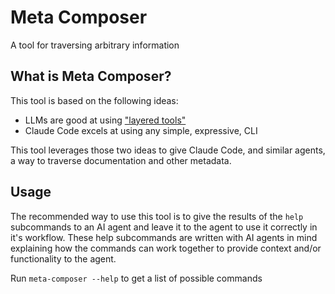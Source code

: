# Meta Composer

A tool for traversing arbitrary information

## What is Meta Composer?

This tool is based on the following ideas:

- LLMs are good at using ["layered tools"](https://engineering.block.xyz/blog/build-mcp-tools-like-ogres-with-layers)
- Claude Code excels at using any simple, expressive, CLI

This tool leverages those two ideas to give Claude Code, and similar agents, a way to traverse documentation and other metadata.

## Usage

The recommended way to use this tool is to give the results of the `help` subcommands to an AI agent and leave it to the agent to use it correctly in it's workflow. These help subcommands are written with AI agents in mind explaining how the commands can work together to provide context and/or functionality to the agent.

Run `meta-composer --help` to get a list of possible commands
